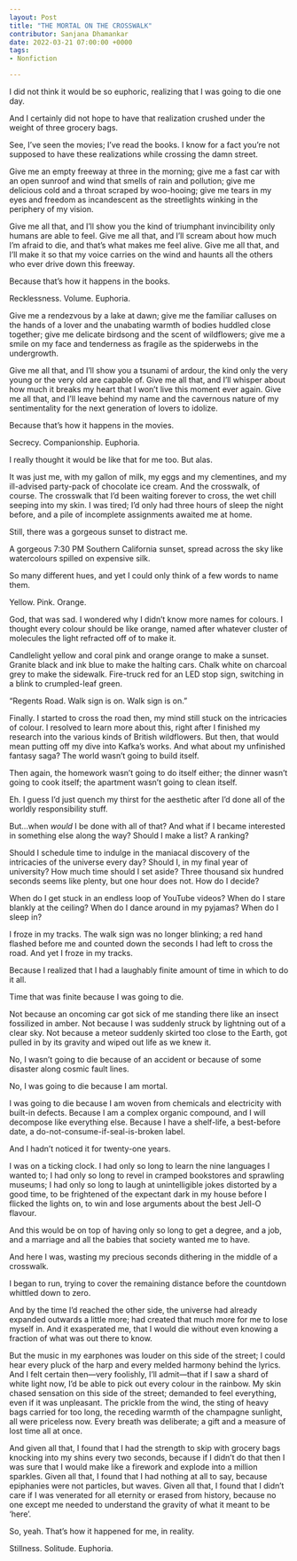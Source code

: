 ```yaml
---
layout: Post
title: "THE MORTAL ON THE CROSSWALK"
contributor: Sanjana Dhamankar
date: 2022-03-21 07:00:00 +0000
tags: 
- Nonfiction

---
```

I did not think it would be so euphoric, realizing that I was going to die one day.

And I certainly did not hope to have that realization crushed under the weight of three grocery bags.

See, I’ve seen the movies; I’ve read the books. I know for a fact you’re not supposed to have these realizations while crossing the damn street. 

Give me an empty freeway at three in the morning; give me a fast car with an open sunroof and wind that smells of rain and pollution; give me delicious cold and a throat scraped by woo-hooing; give me tears in my eyes and freedom as incandescent as the streetlights winking in the periphery of my vision.

Give me all that, and I’ll show you the kind of triumphant invincibility only humans are able to feel. Give me all that, and I’ll scream about how much I’m afraid to die, and that’s what makes me feel alive. Give me all that, and I’ll make it so that my voice carries on the wind and haunts all the others who ever drive down this freeway.

Because that’s how it happens in the books. 

Recklessness. Volume. Euphoria.

Give me a rendezvous by a lake at dawn; give me the familiar calluses on the hands of a lover and the unabating warmth of bodies huddled close together; give me delicate birdsong and the scent of wildflowers; give me a smile on my face and tenderness as fragile as the spiderwebs in the undergrowth.

Give me all that, and I’ll show you a tsunami of ardour, the kind only the very young or the very old are capable of. Give me all that, and I’ll whisper about how much it breaks my heart that I won’t live this moment ever again. Give me all that, and I’ll leave behind my name and the cavernous nature of my sentimentality for the next generation of lovers to idolize.


Because that’s how it happens in the movies.

Secrecy. Companionship. Euphoria.

I really thought it would be like that for me too. But alas. 

It was just me, with my gallon of milk, my eggs and my clementines, and my ill-advised party-pack of chocolate ice cream. And the crosswalk, of course. The crosswalk that I’d been waiting forever to cross, the wet chill seeping into my skin. I was tired; I’d only had three hours of sleep the night before, and a pile of incomplete assignments awaited me at home.

Still, there was a gorgeous sunset to distract me.

A gorgeous 7:30 PM Southern California sunset, spread across the sky like watercolours spilled on expensive silk.

So many different hues, and yet I could only think of a few words to name them.

Yellow. Pink. Orange.

God, that was sad. I wondered why I didn’t know more names for colours. I thought every colour should be like orange, named after whatever cluster of molecules the light refracted off of to make it.

Candlelight yellow and coral pink and orange orange to make a sunset. Granite black and ink blue to make the halting cars. Chalk white on charcoal grey to make the sidewalk. Fire-truck red for an LED stop sign, switching in a blink to crumpled-leaf green.

“Regents Road. Walk sign is on. Walk sign is on.” 

Finally. I started to cross the road then, my mind still stuck on the intricacies of colour. I resolved to learn more about this, right after I finished my research into the various kinds of British wildflowers. But then, that would mean putting off my dive into Kafka’s works. And what about my unfinished fantasy saga? The world wasn’t going to build itself. 

Then again, the homework wasn’t going to do itself either; the dinner wasn’t going to cook itself; the apartment wasn’t going to clean itself. 

Eh. I guess I’d just quench my thirst for the aesthetic after I’d done all of the worldly responsibility stuff.

But…when <em>would</em> I be done with all of that? And what if I became interested in something else along the way? Should I make a list? A ranking?

Should I schedule time to indulge in the maniacal discovery of the intricacies of the universe every day? Should I, in my final year of university? How much time should I set aside? Three thousand six hundred seconds seems like plenty, but one hour does not. How do I decide?

When do I get stuck in an endless loop of YouTube videos? When do I stare blankly at the ceiling? When do I dance around in my pyjamas? When do I sleep in?

I froze in my tracks. The walk sign was no longer blinking; a red hand flashed before me and counted down the seconds I had left to cross the road. And yet I froze in my tracks.

Because I realized that I had a laughably finite amount of time in which to do it all.

Time that was finite because I was going to die.

Not because an oncoming car got sick of me standing there like an insect fossilized in amber. Not because I was suddenly struck by lightning out of a clear sky. Not because a meteor suddenly skirted too close to the Earth, got pulled in by its gravity and wiped out life as we knew it.

No, I wasn’t going to die because of an accident or because of some disaster along cosmic fault lines.

No, I was going to die because I am mortal.

I was going to die because I am woven from chemicals and electricity with built-in defects. Because I am a complex organic compound, and I will decompose like everything else. Because I have a shelf-life, a best-before date, a do-not-consume-if-seal-is-broken label.

And I hadn’t noticed it for twenty-one years.

I was on a ticking clock. I had only so long to learn the nine languages I wanted to; I had only so long to revel in cramped bookstores and sprawling museums; I had only so long to laugh at unintelligible jokes distorted by a good time, to be frightened of the expectant dark in my house before I flicked the lights on, to win and lose arguments about the best Jell-O flavour.

And this would be on top of having only so long to get a degree, and a job, and a marriage and all the babies that society wanted me to have.

And here I was, wasting my precious seconds dithering in the middle of a crosswalk.

I began to run, trying to cover the remaining distance before the countdown whittled down to zero. 

And by the time I’d reached the other side, the universe had already expanded outwards a little more; had created that much more for me to lose myself in. And it exasperated me, that I would die without even knowing a fraction of what was out there to know.

But the music in my earphones was louder on this side of the street; I could hear every pluck of the harp and every melded harmony behind the lyrics. And I felt certain then&mdash;very foolishly, I’ll admit&mdash;that if I saw a shard of white light now, I’d be able to pick out every colour in the rainbow. My skin chased sensation on this side of the street; demanded to feel everything, even if it was unpleasant. The prickle from the wind, the sting of heavy bags carried for too long, the receding warmth of the champagne sunlight, all were priceless now. Every breath was deliberate; a gift and a measure of lost time all at once.

And given all that, I found that I had the strength to skip with grocery bags knocking into my shins every two seconds, because if I didn’t do that then I was sure that I would make like a firework and explode into a million sparkles. Given all that, I found that I had nothing at all to say, because epiphanies were not particles, but waves. Given all that, I found that I didn’t care if I was venerated for all eternity or erased from history, because no one except me needed to understand the gravity of what it meant to be ‘here’.

So, yeah. That’s how it happened for me, in reality.

Stillness. Solitude. Euphoria.
